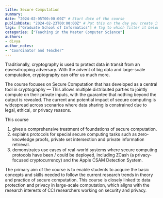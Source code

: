 ```yaml
---
title: Secure Computation
summary: 
date: "2024-02-05T00:00:00Z" # Start date of the course
publishDate: "2024-02-23T00:00:00Z" # Put this on the day you create it.
tags: ["Graduate School of Informatics"] # Tag to which filter it belongs, see home/teaching.md for the filters
categories: ["Teaching in the Master Computer Science"]
authors:
- divya
author_notes: 
- "Coordinator and Teacher"
---
```


Traditionally, cryptography is used to protect data in transit from an eavesdropping adversary. With the advent of big data and large-scale computation, cryptography can offer us much more. 

The course focuses on Secure Computation that has developed as a central tool in cryptography — This allows multiple distributed parties to jointly compute on their private inputs, with the guarantee that nothing beyond the output is revealed. The current and potential impact of secure computing is widespread across scenarios where data sharing is constrained due to legal, ethical, or privacy reasons. 

This course 
1. gives a comprehensive treatment of foundations of secure computation.
2. explains protocols for special secure computing tasks such as zero-knowledge proofs, private set intersection and private information retrieval. 
3. demonstrates use cases of real-world systems where secure computing protocols have been / could be deployed, including ZCash (a privacy-focused cryptocurrency) and the Apple CSAM Detection System.

The primary aim of the course is to enable students to acquire the basic concepts and skills needed to follow the current research trends in theory and practice of secure computation. This course is closely linked to data protection and privacy in large-scale computation, which aligns with the research interests of CCI researchers working on security and privacy.
